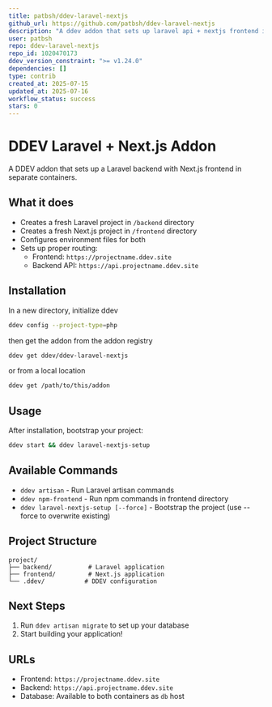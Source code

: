 ```yaml
---
title: patbsh/ddev-laravel-nextjs
github_url: https://github.com/patbsh/ddev-laravel-nextjs
description: "A ddev addon that sets up laravel api + nextjs frontend in an empty project."
user: patbsh
repo: ddev-laravel-nextjs
repo_id: 1020470173
ddev_version_constraint: ">= v1.24.0"
dependencies: []
type: contrib
created_at: 2025-07-15
updated_at: 2025-07-16
workflow_status: success
stars: 0
---
```


# DDEV Laravel + Next.js Addon

A DDEV addon that sets up a Laravel backend with Next.js frontend in separate containers.

## What it does

- Creates a fresh Laravel project in `/backend` directory
- Creates a fresh Next.js project in `/frontend` directory  
- Configures environment files for both
- Sets up proper routing:
  - Frontend: `https://projectname.ddev.site`
  - Backend API: `https://api.projectname.ddev.site`

## Installation

In a new directory, initialize ddev

```bash
ddev config --project-type=php
```

then get the addon from the addon registry

```bash
ddev get ddev/ddev-laravel-nextjs
```

or from a local location

```bash
ddev get /path/to/this/addon
```

## Usage

After installation, bootstrap your project:

```bash
ddev start && ddev laravel-nextjs-setup
```

## Available Commands

- `ddev artisan` - Run Laravel artisan commands
- `ddev npm-frontend` - Run npm commands in frontend directory
- `ddev laravel-nextjs-setup [--force]` - Bootstrap the project (use --force to overwrite existing)

## Project Structure

```
project/
├── backend/          # Laravel application
├── frontend/         # Next.js application
└── .ddev/           # DDEV configuration
```

## Next Steps

1. Run `ddev artisan migrate` to set up your database
2. Start building your application!

## URLs

- Frontend: `https://projectname.ddev.site`
- Backend: `https://api.projectname.ddev.site`
- Database: Available to both containers as `db` host
